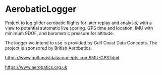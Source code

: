 # AerobaticLogger
Project to log glider aerobatic flights for later replay and analysis, with a view to potential automatic live scoring. GPS time and location, IMU with minimum 9DOF, and barometric pressure for altitude. 

The logger we intend to use is provided by Gulf Coast Data Concepts. The project is sponsored by British Aerobatics. 

https://www.gulfcoastdataconcepts.com/IMU-GPS.html

https://www.aerobatics.org.uk

